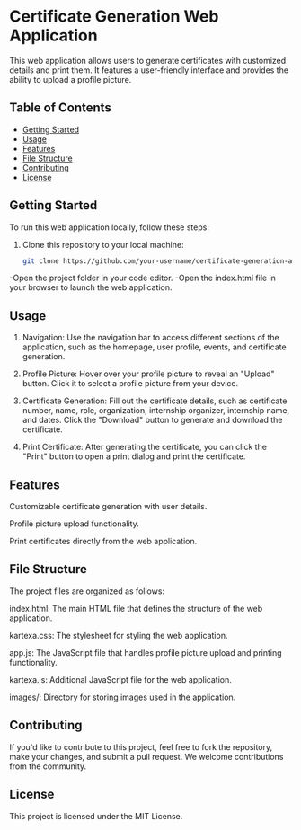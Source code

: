 # Certificate Generation Web Application

This web application allows users to generate certificates with customized details and print them. It features a user-friendly interface and provides the ability to upload a profile picture.

## Table of Contents

- [Getting Started](#getting-started)
- [Usage](#usage)
- [Features](#features)
- [File Structure](#file-structure)
- [Contributing](#contributing)
- [License](#license)

## Getting Started

To run this web application locally, follow these steps:

1. Clone this repository to your local machine:

   ```bash
   git clone https://github.com/your-username/certificate-generation-app.git
-Open the project folder in your code editor.
-Open the index.html file in your browser to launch the web application.

## Usage
1. Navigation: Use the navigation bar to access different sections of the application, such as the homepage, user profile, events, and certificate generation.

2. Profile Picture: Hover over your profile picture to reveal an "Upload" button. Click it to select a profile picture from your device.

3. Certificate Generation: Fill out the certificate details, such as certificate number, name, role, organization, internship organizer, internship name, and dates. Click the "Download" button to generate and download the certificate.

4. Print Certificate: After generating the certificate, you can click the "Print" button to open a print dialog and print the certificate.

## Features
Customizable certificate generation with user details.

Profile picture upload functionality.

Print certificates directly from the web application.
## File Structure
The project files are organized as follows:

index.html: The main HTML file that defines the structure of the web application.

kartexa.css: The stylesheet for styling the web application.

app.js: The JavaScript file that handles profile picture upload and printing functionality.

kartexa.js: Additional JavaScript file for the web application.

images/: Directory for storing images used in the application.
## Contributing
If you'd like to contribute to this project, feel free to fork the repository, make your changes, and submit a pull request. We welcome contributions from the community.

## License
This project is licensed under the MIT License.
